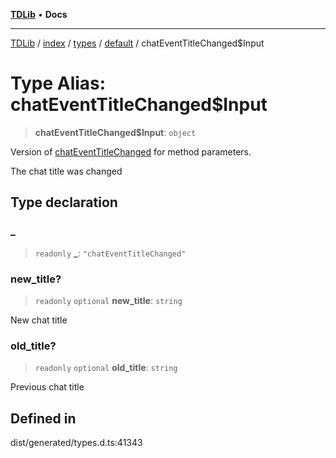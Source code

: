 [**TDLib**](../../../../../../README.md) • **Docs**

***

[TDLib](../../../../../../modules.md) / [index](../../../../../README.md) / [types](../../../README.md) / [default](../README.md) / chatEventTitleChanged$Input

# Type Alias: chatEventTitleChanged$Input

> **chatEventTitleChanged$Input**: `object`

Version of [chatEventTitleChanged](chatEventTitleChanged.md) for method parameters.

The chat title was changed

## Type declaration

### \_

> `readonly` **\_**: `"chatEventTitleChanged"`

### new\_title?

> `readonly` `optional` **new\_title**: `string`

New chat title

### old\_title?

> `readonly` `optional` **old\_title**: `string`

Previous chat title

## Defined in

dist/generated/types.d.ts:41343
